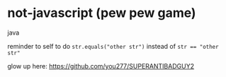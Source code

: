 # not-javascript (pew pew game)
java

reminder to self to do `str.equals("other str")` instead of `str == "other str"`

glow up here: https://github.com/you277/SUPERANTIBADGUY2
